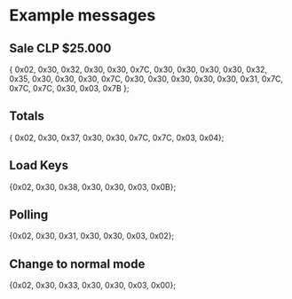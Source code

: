# Example messages

## Sale CLP $25.000

{ 0x02, 0x30, 0x32, 0x30, 0x30, 0x7C, 0x30, 0x30, 0x30, 0x30, 0x32, 0x35, 0x30, 0x30, 0x30, 0x7C, 0x30, 0x30, 0x30, 0x30, 0x30, 0x31, 0x7C, 0x7C, 0x7C, 0x30, 0x03, 0x7B };

## Totals

{ 0x02, 0x30, 0x37, 0x30, 0x30, 0x7C, 0x7C, 0x03, 0x04};

## Load Keys

{0x02, 0x30, 0x38, 0x30, 0x30, 0x03, 0x0B};

## Polling

{0x02, 0x30, 0x31, 0x30, 0x30, 0x03, 0x02};

## Change to normal mode

{0x02, 0x30, 0x33, 0x30, 0x30, 0x03, 0x00};
